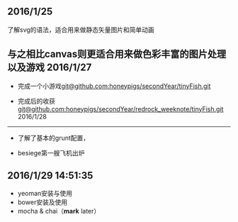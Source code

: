 2016/1/25
----------
了解svg的语法，适合用来做静态矢量图片和简单动画

与之相比canvas则更适合用来做色彩丰富的图片处理以及游戏
2016/1/27  
----------
- 完成一个小游戏[git@github.com:honeypigs/secondYear/tinyFish.git](tinyfish)

- 完成后的收获	[git@github.com:honeypigs/secondYear/redrock_weeknote/tinyFish.git](http://github.com/honeypigs/secondYear/redrock_weeknote/tinyfish "mark")
2016/1/28 
----------
- 了解了基本的grunt配置，
 
- besiege第一艘飞机出炉

2016/1/29 14:51:35 
----------
- yeoman安装与使用
- bower安装及使用
- mocha & chai（**mark** later）
